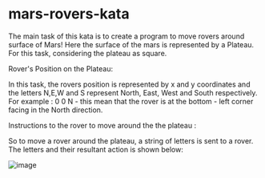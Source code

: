 # mars-rovers-kata

The main task of this kata is to create a program to move rovers around surface of Mars!
Here the surface of the mars is represented by a Plateau. For this task, considering the plateau as square.

Rover's Position on the Plateau:

In this task, the rovers position is represented by x and y coordinates and the letters N,E,W and S represent North, East, West and South respectively.
For example :  0 0 N - this mean that the rover is at the bottom - left corner facing in the North direction. 

Instructions to the rover to move around the the plateau : 

So to move a rover around the plateau, a string of letters is sent to a rover.
The letters and their resultant action is shown below:

![image](https://user-images.githubusercontent.com/104863175/171136425-59914de9-80b2-4405-9adc-dc5659d9b5d4.png)

